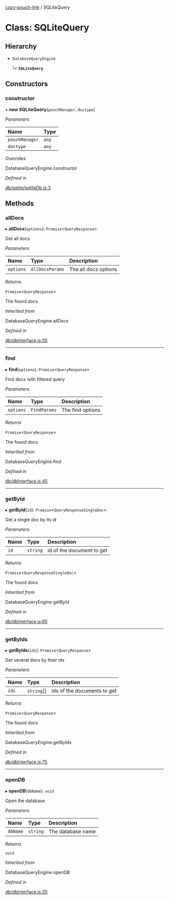 [cozy-pouch-link](../README.md) / SQLiteQuery

# Class: SQLiteQuery

## Hierarchy

*   `DatabaseQueryEngine`

    ↳ **`SQLiteQuery`**

## Constructors

### constructor

• **new SQLiteQuery**(`pouchManager`, `doctype`)

*Parameters*

| Name | Type |
| :------ | :------ |
| `pouchManager` | `any` |
| `doctype` | `any` |

*Overrides*

DatabaseQueryEngine.constructor

*Defined in*

[db/sqlite/sqliteDb.js:3](https://github.com/cozy/cozy-client/blob/master/packages/cozy-pouch-link/src/db/sqlite/sqliteDb.js#L3)

## Methods

### allDocs

▸ **allDocs**(`options`): `Promise`<`QueryResponse`>

Get all docs

*Parameters*

| Name | Type | Description |
| :------ | :------ | :------ |
| `options` | `AllDocsParams` | The all docs options |

*Returns*

`Promise`<`QueryResponse`>

The found docs

*Inherited from*

DatabaseQueryEngine.allDocs

*Defined in*

[db/dbInterface.js:55](https://github.com/cozy/cozy-client/blob/master/packages/cozy-pouch-link/src/db/dbInterface.js#L55)

***

### find

▸ **find**(`options`): `Promise`<`QueryResponse`>

Find docs with filtered query

*Parameters*

| Name | Type | Description |
| :------ | :------ | :------ |
| `options` | `FindParams` | The find options |

*Returns*

`Promise`<`QueryResponse`>

The found docs

*Inherited from*

DatabaseQueryEngine.find

*Defined in*

[db/dbInterface.js:45](https://github.com/cozy/cozy-client/blob/master/packages/cozy-pouch-link/src/db/dbInterface.js#L45)

***

### getById

▸ **getById**(`id`): `Promise`<`QueryResponseSingleDoc`>

Get a single doc by its id

*Parameters*

| Name | Type | Description |
| :------ | :------ | :------ |
| `id` | `string` | id of the document to get |

*Returns*

`Promise`<`QueryResponseSingleDoc`>

The found docs

*Inherited from*

DatabaseQueryEngine.getById

*Defined in*

[db/dbInterface.js:65](https://github.com/cozy/cozy-client/blob/master/packages/cozy-pouch-link/src/db/dbInterface.js#L65)

***

### getByIds

▸ **getByIds**(`ids`): `Promise`<`QueryResponse`>

Get several docs by their ids

*Parameters*

| Name | Type | Description |
| :------ | :------ | :------ |
| `ids` | `string`\[] | ids of the documents to get |

*Returns*

`Promise`<`QueryResponse`>

The found docs

*Inherited from*

DatabaseQueryEngine.getByIds

*Defined in*

[db/dbInterface.js:75](https://github.com/cozy/cozy-client/blob/master/packages/cozy-pouch-link/src/db/dbInterface.js#L75)

***

### openDB

▸ **openDB**(`dbName`): `void`

Open the database

*Parameters*

| Name | Type | Description |
| :------ | :------ | :------ |
| `dbName` | `string` | The database name |

*Returns*

`void`

*Inherited from*

DatabaseQueryEngine.openDB

*Defined in*

[db/dbInterface.js:35](https://github.com/cozy/cozy-client/blob/master/packages/cozy-pouch-link/src/db/dbInterface.js#L35)
